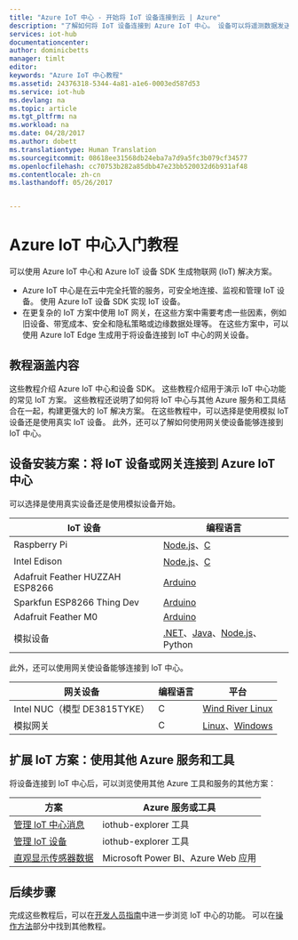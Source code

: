```yaml
---
title: "Azure IoT 中心 - 开始将 IoT 设备连接到云 | Azure"
description: "了解如何将 IoT 设备连接到 Azure IoT 中心。 设备可以将遥测数据发送到 IoT 中心，IoT 中心可以监视和管理设备。"
services: iot-hub
documentationcenter: 
author: dominicbetts
manager: timlt
editor: 
keywords: "Azure IoT 中心教程"
ms.assetid: 24376318-5344-4a81-a1e6-0003ed587d53
ms.service: iot-hub
ms.devlang: na
ms.topic: article
ms.tgt_pltfrm: na
ms.workload: na
ms.date: 04/28/2017
ms.author: dobett
ms.translationtype: Human Translation
ms.sourcegitcommit: 08618ee31568db24eba7a7d9a5fc3b079cf34577
ms.openlocfilehash: cc70753b282a85dbb47e23bb520032d6b931af48
ms.contentlocale: zh-cn
ms.lasthandoff: 05/26/2017


---
```

# <a name="azure-iot-hub-get-started-tutorials"></a>Azure IoT 中心入门教程

可以使用 Azure IoT 中心和 Azure IoT 设备 SDK 生成物联网 (IoT) 解决方案。

* Azure IoT 中心是在云中完全托管的服务，可安全地连接、监视和管理 IoT 设备。 使用 Azure IoT 设备 SDK 实现 IoT 设备。
* 在更复杂的 IoT 方案中使用 IoT 网关，在这些方案中需要考虑一些因素，例如旧设备、带宽成本、安全和隐私策略或边缘数据处理等。 在这些方案中，可以使用 Azure IoT Edge 生成用于将设备连接到 IoT 中心的网关设备。

## <a name="what-do-the-tutorials-cover"></a>教程涵盖内容

这些教程介绍 Azure IoT 中心和设备 SDK。 这些教程介绍用于演示 IoT 中心功能的常见 IoT 方案。 这些教程还说明了如何将 IoT 中心与其他 Azure 服务和工具结合在一起，构建更强大的 IoT 解决方案。 在这些教程中，可以选择是使用模拟 IoT 设备还是使用真实 IoT 设备。 此外，还可以了解如何使用网关使设备能够连接到 IoT 中心。

## <a name="device-setup-scenario-connect-iot-device-or-gateway-to-azure-iot-hub"></a>设备安装方案：将 IoT 设备或网关连接到 Azure IoT 中心

可以选择是使用真实设备还是使用模拟设备开始。

| IoT 设备                       | 编程语言 |
|---------------------------------|----------------------|
| Raspberry Pi                    | [Node.js][Pi_Nd]、[C][Pi_C]           |
| Intel Edison                    | [Node.js][Ed_Nd]、[C][Ed_C]           |
| Adafruit Feather HUZZAH ESP8266 | [Arduino][Hu_Ard]              |
| Sparkfun ESP8266 Thing Dev      | [Arduino][Th_Ard]              |
| Adafruit Feather M0             | [Arduino][M0_Ard]              |
| 模拟设备                | [.NET][Sim_NET]、[Java][Sim_Jav]、[Node.js][Sim_Nd]、Python              |

此外，还可以使用网关使设备能够连接到 IoT 中心。

| 网关设备               | 编程语言 | 平台         |
|------------------------------|----------------------|------------------|
| Intel NUC（模型 DE3815TYKE） | C                    | [Wind River Linux][NUC_Lnx] |
| 模拟网关            | C                    | [Linux][Sim_Lnx]、[Windows][Sim_Win] |

## <a name="extended-iot-scenarios-use-other-azure-services-and-tools"></a>扩展 IoT 方案：使用其他 Azure 服务和工具

将设备连接到 IoT 中心后，可以浏览使用其他 Azure 工具和服务的其他方案：

| 方案                                    | Azure 服务或工具              |
|---------------------------------------------|------------------------------------|
| [管理 IoT 中心消息][Mg_IoT_Hub_Msg]                    | iothub-explorer 工具               |
| [管理 IoT 设备][Mg_IoT_Dv]               | iothub-explorer 工具               |
| [直观显示传感器数据][Vis_Data]             | Microsoft Power BI、Azure Web 应用 |

## <a name="next-steps"></a>后续步骤

完成这些教程后，可以在[开发人员指南][lnk-dev-guide]中进一步浏览 IoT 中心的功能。 可以在[操作方法][lnk-how-to]部分中找到其他教程。


[Pi_Nd]: ./iot-hub-raspberry-pi-kit-node-get-started.md
[Pi_C]: ./iot-hub-raspberry-pi-kit-c-get-started.md
[Ed_Nd]: ./iot-hub-intel-edison-kit-node-get-started.md
[Ed_C]: ./iot-hub-intel-edison-kit-c-get-started.md
[Hu_Ard]: ./iot-hub-arduino-huzzah-esp8266-get-started.md
[Th_Ard]: ./iot-hub-sparkfun-esp8266-thing-dev-get-started.md
[M0_Ard]: ./iot-hub-adafruit-feather-m0-wifi-kit-arduino-get-started.md
[Sim_NET]: ./iot-hub-csharp-csharp-getstarted.md
[Sim_Jav]: ./iot-hub-java-java-getstarted.md
[Sim_Nd]: ./iot-hub-node-node-getstarted.md
[NUC_Lnx]: ./iot-hub-gateway-kit-c-lesson1-set-up-nuc.md
[Sim_Lnx]: ./iot-hub-linux-gateway-sdk-get-started.md
[Sim_Win]: ./iot-hub-windows-gateway-sdk-get-started.md
[Mg_IoT_Hub_Msg]: ./iot-hub-explorer-cloud-device-messaging.md
[Mg_IoT_Dv]: ./iot-hub-device-management-iothub-explorer.md
[Vis_Data]: ./iot-hub-live-data-visualization-in-power-bi.md
[lnk-dev-guide]: ./iot-hub-devguide.md
[lnk-how-to]: ./iot-hub-how-to.md
